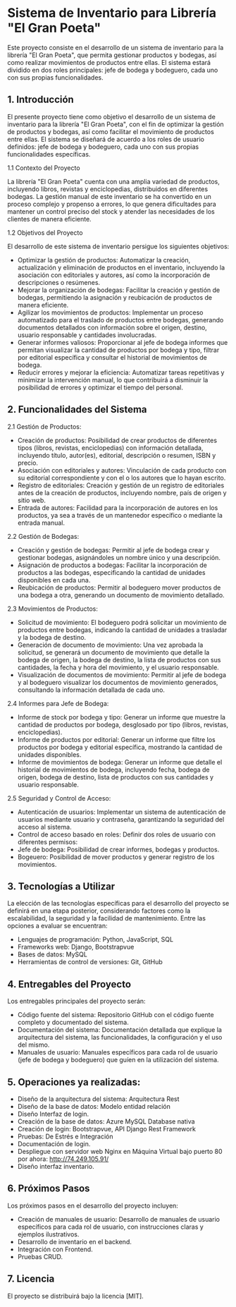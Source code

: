 # Sistema de Inventario para Librería "El Gran Poeta"
Este proyecto consiste en el desarrollo de un sistema de inventario para la librería "El Gran Poeta", que permita gestionar productos y bodegas, así como realizar movimientos de productos entre ellas. El sistema estará dividido en dos roles principales: jefe de bodega y bodeguero, cada uno con sus propias funcionalidades.

## 1. Introducción

El presente proyecto tiene como objetivo el desarrollo de un sistema de inventario para la librería "El Gran Poeta", con el fin de optimizar la gestión de productos y bodegas, así como facilitar el movimiento de productos entre ellas. El sistema se diseñará de acuerdo a los roles de usuario definidos: jefe de bodega y bodeguero, cada uno con sus propias funcionalidades específicas.

1.1 Contexto del Proyecto

La librería "El Gran Poeta" cuenta con una amplia variedad de productos, incluyendo libros, revistas y enciclopedias, distribuidos en diferentes bodegas. La gestión manual de este inventario se ha convertido en un proceso complejo y propenso a errores, lo que genera dificultades para mantener un control preciso del stock y atender las necesidades de los clientes de manera eficiente.

1.2 Objetivos del Proyecto

El desarrollo de este sistema de inventario persigue los siguientes objetivos:

* Optimizar la gestión de productos: Automatizar la creación, actualización y eliminación de productos en el inventario, incluyendo la asociación con editoriales y autores, así como la incorporación de descripciones o resúmenes.
* Mejorar la organización de bodegas: Facilitar la creación y gestión de bodegas, permitiendo la asignación y reubicación de productos de manera eficiente.
* Agilizar los movimientos de productos: Implementar un proceso automatizado para el traslado de productos entre bodegas, generando documentos detallados con información sobre el origen, destino, usuario responsable y cantidades involucradas.
* Generar informes valiosos: Proporcionar al jefe de bodega informes que permitan visualizar la cantidad de productos por bodega y tipo, filtrar por editorial específica y consultar el historial de movimientos de bodega.
* Reducir errores y mejorar la eficiencia: Automatizar tareas repetitivas y minimizar la intervención manual, lo que contribuirá a disminuir la posibilidad de errores y optimizar el tiempo del personal.

## 2. Funcionalidades del Sistema

2.1 Gestión de Productos:

* Creación de productos: Posibilidad de crear productos de diferentes tipos (libros, revistas, enciclopedias) con información detallada, incluyendo título, autor(es), editorial, descripción o resumen, ISBN y precio.
* Asociación con editoriales y autores: Vinculación de cada producto con su editorial correspondiente y con el o los autores que lo hayan escrito.
* Registro de editoriales: Creación y gestión de un registro de editoriales antes de la creación de productos, incluyendo nombre, país de origen y sitio web.
* Entrada de autores: Facilidad para la incorporación de autores en los productos, ya sea a través de un mantenedor específico o mediante la entrada manual.

2.2 Gestión de Bodegas:

* Creación y gestión de bodegas: Permitir al jefe de bodega crear y gestionar bodegas, asignándoles un nombre único y una descripción.
* Asignación de productos a bodegas: Facilitar la incorporación de productos a las bodegas, especificando la cantidad de unidades disponibles en cada una.
* Reubicación de productos: Permitir al bodeguero mover productos de una bodega a otra, generando un documento de movimiento detallado.

2.3 Movimientos de Productos:

* Solicitud de movimiento: El bodeguero podrá solicitar un movimiento de productos entre bodegas, indicando la cantidad de unidades a trasladar y la bodega de destino.
* Generación de documento de movimiento: Una vez aprobada la solicitud, se generará un documento de movimiento que detalle la bodega de origen, la bodega de destino, la lista de productos con sus cantidades, la fecha y hora del movimiento, y el usuario responsable.
* Visualización de documentos de movimiento: Permitir al jefe de bodega y al bodeguero visualizar los documentos de movimiento generados, consultando la información detallada de cada uno.

2.4 Informes para Jefe de Bodega:

* Informe de stock por bodega y tipo: Generar un informe que muestre la cantidad de productos por bodega, desglosado por tipo (libros, revistas, enciclopedias).
* Informe de productos por editorial: Generar un informe que filtre los productos por bodega y editorial específica, mostrando la cantidad de unidades disponibles.
* Informe de movimientos de bodega: Generar un informe que detalle el historial de movimientos de bodega, incluyendo fecha, bodega de origen, bodega de destino, lista de productos con sus cantidades y usuario responsable.

2.5 Seguridad y Control de Acceso:

* Autenticación de usuarios: Implementar un sistema de autenticación de usuarios mediante usuario y contraseña, garantizando la seguridad del acceso al sistema.
* Control de acceso basado en roles: Definir dos roles de usuario con diferentes permisos:
* Jefe de bodega: Posibilidad de crear informes, bodegas y productos.
* Bogeuero: Posibilidad de mover productos y generar registro de los movimientos.

## 3. Tecnologías a Utilizar

La elección de las tecnologías específicas para el desarrollo del proyecto se definirá en una etapa posterior, considerando factores como la escalabilidad, la seguridad y la facilidad de mantenimiento. Entre las opciones a evaluar se encuentran:

* Lenguajes de programación: Python, JavaScript, SQL
* Frameworks web: Django, Bootstrapvue
* Bases de datos: MySQL
* Herramientas de control de versiones: Git, GitHub

## 4. Entregables del Proyecto

Los entregables principales del proyecto serán:

* Código fuente del sistema: Repositorio GitHub con el código fuente completo y documentado del sistema.
* Documentación del sistema: Documentación detallada que explique la arquitectura del sistema, las funcionalidades, la configuración y el uso del mismo.
* Manuales de usuario: Manuales específicos para cada rol de usuario (jefe de bodega y bodeguero) que guíen en la utilización del sistema.

## 5. Operaciones ya realizadas:

* Diseño de la arquitectura del sistema: Arquitectura Rest
* Diseño de la base de datos: Modelo entidad relación
* Diseño Interfaz de login.
* Creación de la base de datos: Azure MySQL Database nativa
* Creación de login: Bootstrapvue, API Django Rest Framework
* Pruebas: De Estrés e Integración
* Documentación de login.
* Despliegue con servidor web Nginx en Máquina Virtual bajo puerto 80 por ahora: http://74.249.105.91/
* Diseño interfaz inventario.
  
## 6. Próximos Pasos

Los próximos pasos en el desarrollo del proyecto incluyen:

* Creación de manuales de usuario: Desarrollo de manuales de usuario específicos para cada rol de usuario, con instrucciones claras y ejemplos ilustrativos.
* Desarrollo de inventario en el backend.
* Integración con Frontend.
* Pruebas CRUD.

## 7. Licencia

El proyecto se distribuirá bajo la licencia [MIT].
